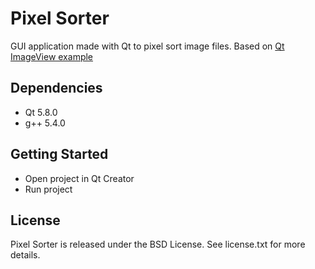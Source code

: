 # Pixel Sorter

GUI application made with Qt to pixel sort image files. Based on [Qt ImageView example](http://doc.qt.io/qt-5/qtwidgets-widgets-imageviewer-example.html)

## Dependencies

* Qt 5.8.0
* g++ 5.4.0

## Getting Started

* Open project in Qt Creator
* Run project

## License

Pixel Sorter is released under the BSD License. See license.txt for more details.